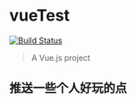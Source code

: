 # vueTest
[![Build Status](https://travis-ci.org/michaelliao/openweixin.svg?branch=master)](https://travis-ci.org/michaelliao/openweixin)
> A Vue.js project

## 推送一些个人好玩的点


